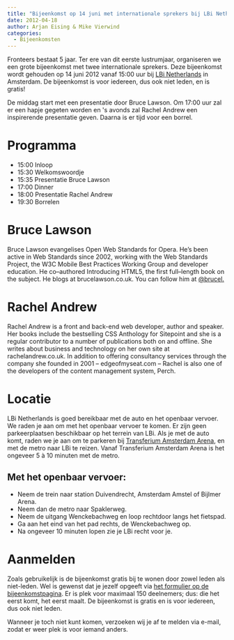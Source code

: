 ```yaml
---
title: "Bijeenkomst op 14 juni met internationale sprekers bij LBi Netherlands"
date: 2012-04-18
author: Arjan Eising & Mike Vierwind
categories: 
  - Bijeenkomsten
---
```

Fronteers bestaat 5 jaar. Ter ere van dit eerste lustrumjaar, organiseren we een grote bijeenkomst met twee internationale sprekers. Deze bijeenkomst wordt gehouden op 14 juni 2012 vanaf 15:00 uur bij [LBi Netherlands](http://www.lbi.nl/) in Amsterdam. De bijeenkomst is voor iedereen, dus ook niet leden, en is gratis!

De middag start met een presentatie door Bruce Lawson. Om 17:00 uur zal er een hapje gegeten worden en 's avonds zal Rachel Andrew een inspirerende presentatie geven. Daarna is er tijd voor een borrel.

# Programma

* 15:00 Inloop
* 15:30 Welkomswoordje
* 15:35 Presentatie Bruce Lawson
* 17:00 Dinner
* 18:00 Presentatie Rachel Andrew
* 19:30 Borrelen

# Bruce Lawson

Bruce Lawson evangelises Open Web Standards for Opera. He’s been active in Web Standards since 2002, working with the Web Standards Project, the W3C Mobile Best Practices Working Group and developer education. He co–authored Introducing HTML5, the first full–length book on the subject. He blogs at brucelawson.co.uk. You can follow him at [@brucel.](https://twitter.com/brucel)

# Rachel Andrew

Rachel Andrew is a front and back-end web developer, author and speaker. Her books include the bestselling CSS Anthology for Sitepoint and she is a regular contributor to a number of publications both on and offline. She writes about business and technology on her own site at rachelandrew.co.uk. In addition to offering consultancy services through the company she founded in 2001 – edgeofmyseat.com – Rachel is also one of the developers of the content management system, Perch.

# Locatie

LBi Netherlands is goed bereikbaar met de auto en het openbaar vervoer. We raden je aan om met het openbaar vervoer te komen. Er zijn geen parkeerplaatsen beschikbaar op het terrein van LBi. Als je met de auto komt, raden we je aan om te parkeren bij [Transferium Amsterdam Arena](http://www.parkerenindestad.nl/amsterdam/algemeen/parkeren-transferium-amsterdam-arena.html), en met de metro naar LBi te reizen. Vanaf Transferium Amsterdam Arena is het ongeveer 5 à 10 minuten met de metro.

## Met het openbaar vervoer:

* Neem de trein naar station Duivendrecht, Amsterdam Amstel of Bijlmer Arena.
* Neem dan de metro naar Spaklerweg.
* Neem de uitgang Wenckebachweg en loop rechtdoor langs het fietspad.
* Ga aan het eind van het pad rechts, de Wenckebachweg op.
* Na ongeveer 10 minuten lopen zie je LBi recht voor je.

# Aanmelden

Zoals gebruikelijk is de bijeenkomst gratis bij te wonen door zowel leden als niet-leden. Wel is gewenst dat je jezelf opgeeft via [het formulier op de bijeenkomstpagina](/bijeenkomsten/2012/lbi#formulier-1). Er is plek voor maximaal 150 deelnemers; dus: die het eerst komt, het eerst maalt. De bijeenkomst is gratis en is voor iedereen, dus ook niet leden.

Wanneer je toch niet kunt komen, verzoeken wij je af te melden via e-mail, zodat er weer plek is voor iemand anders.
